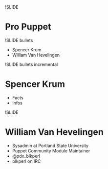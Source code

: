 !SLIDE
# Pro Puppet #

!SLIDE bullets

* Spencer Krum
* William Van Hevelingen

!SLIDE bullets incremental

# Spencer Krum #

* Facts
* Infos

!SLIDE

# William Van Hevelingen #

*  Sysadmin at Portland State University
*  Puppet Community Module Maintainer
*  @pdx_blkperl
*  blkperl on IRC
